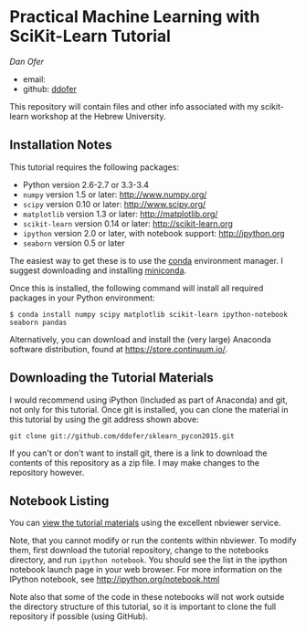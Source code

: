 # Practical Machine Learning with SciKit-Learn Tutorial

*Dan Ofer*

- email:
- github: [ddofer](https://github.com/ddofer)

This repository will contain files and other info associated with my scikit-learn workshop at the Hebrew University.


## Installation Notes
This tutorial requires the following packages:

- Python version 2.6-2.7 or 3.3-3.4
- `numpy` version 1.5 or later: http://www.numpy.org/
- `scipy` version 0.10 or later: http://www.scipy.org/
- `matplotlib` version 1.3 or later: http://matplotlib.org/
- `scikit-learn` version 0.14 or later: http://scikit-learn.org
- `ipython` version 2.0 or later, with notebook support: http://ipython.org
- `seaborn` version 0.5 or later

The easiest way to get these is to use the [conda](https://store.continuum.io/) environment manager.
I suggest downloading and installing [miniconda](http://conda.pydata.org/miniconda.html).

Once this is installed, the following command will install all required packages in your Python environment:
```
$ conda install numpy scipy matplotlib scikit-learn ipython-notebook seaborn pandas
```

Alternatively, you can download and install the (very large) Anaconda software distribution, found at https://store.continuum.io/.

## Downloading the Tutorial Materials
I would recommend using iPython (Included as part of Anaconda) and git, not only for this tutorial.  Once git is installed, you can clone the
material in this tutorial by using the git address shown above:

    git clone git://github.com/ddofer/sklearn_pycon2015.git

If you can't or don't want to install git, there is a link to download
the contents of this repository as a zip file.  I may make changes to
the repository however.


## Notebook Listing
You can [view the tutorial materials](http://nbviewer.ipython.org/github/ddofer/sklearn_pycon2015/blob/master/notebooks/Index.ipynb) using the excellent nbviewer service.

Note, that you cannot modify or run the contents within nbviewer.
To modify them, first download the tutorial repository, change to the notebooks directory, and run ``ipython notebook``.
You should see the list in the ipython notebook launch page in your web browser.
For more information on the IPython notebook, see http://ipython.org/notebook.html

Note also that some of the code in these notebooks will not work outside the
directory structure of this tutorial, so it is important to clone the full
repository if possible (using GitHub).
